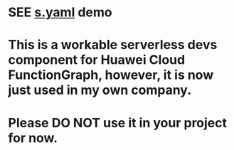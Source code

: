# SEE [s.yaml](./example/s.yaml) demo


# This is a workable serverless devs component for Huawei Cloud FunctionGraph, however, it is now just used in my own company.

# Please DO NOT use it in your project for now.